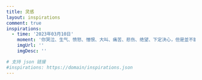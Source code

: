 ```yaml
---
title: 灵感
layout: inspirations
comment: true
inspirations:
  - time: '2023年03月10日'
    moment: '你哭泣、生气、愤怒、憎恨、大叫、痛苦、悲伤、绝望、下定決心，但是並不能证明你是正确的——Everybody Has the Right to Make Mistakes.——《奇诺之旅(卷十二)》'
    imgUrl: ''
    imgDesc: ''

# 支持 json 链接
#inspirations: https://domain/inspirations.json
---
```


